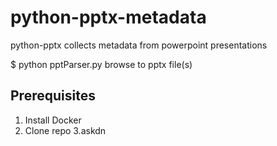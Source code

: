 # python-pptx-metadata
python-pptx collects metadata from powerpoint presentations


$ python pptParser.py
  browse to pptx file(s)
  
## Prerequisites
1. Install Docker
2. Clone repo
3.askdn
